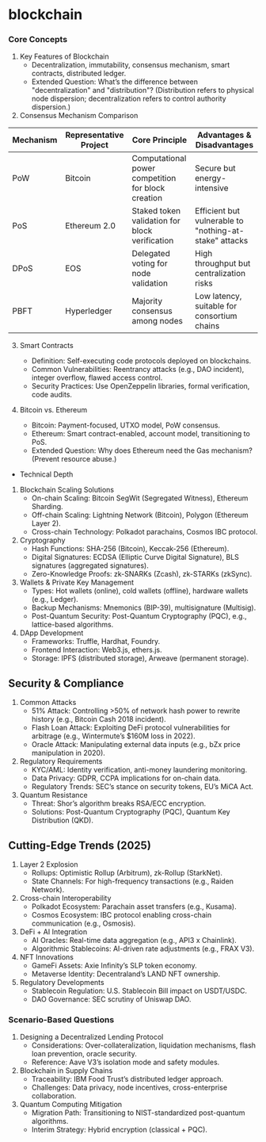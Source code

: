 # blockchain
### Core Concepts
1. Key Features of Blockchain
    * Decentralization, immutability, consensus mechanism, smart contracts, distributed ledger.
    * Extended Question: What’s the difference between "decentralization" and "distribution"? (Distribution refers to physical node dispersion; decentralization refers to control authority dispersion.)
2. Consensus Mechanism Comparison

| Mechanism    | Representative Project   | Core Principle                | Advantages & Disadvantages                                |
|---------|------------|-------------------------|-------------------------------------|
| PoW     | Bitcoin     | Computational power competition for block creation        | Secure but energy-intensive                        |
| PoS     | Ethereum 2.0 | Staked token validation for block verification        | Efficient but vulnerable to "nothing-at-stake" attacks          |
| DPoS    | EOS        | Delegated voting for node validation        | High throughput but centralization risks                |
| PBFT    | Hyperledger   | Majority consensus among nodes          | Low latency, suitable for consortium chains   
			
	
3. Smart Contracts
    * Definition: Self-executing code protocols deployed on blockchains.
    * Common Vulnerabilities: Reentrancy attacks (e.g., DAO incident), integer overflow, flawed access control.
    * Security Practices: Use OpenZeppelin libraries, formal verification, code audits.

4. Bitcoin vs. Ethereum
    * Bitcoin: Payment-focused, UTXO model, PoW consensus.
    * Ethereum: Smart contract-enabled, account model, transitioning to PoS.
    * Extended Question: Why does Ethereum need the Gas mechanism? (Prevent resource abuse.)

* Technical Depth
1. Blockchain Scaling Solutions
    * On-chain Scaling: Bitcoin SegWit (Segregated Witness), Ethereum Sharding.
    * Off-chain Scaling: Lightning Network (Bitcoin), Polygon (Ethereum Layer 2).
    * Cross-chain Technology: Polkadot parachains, Cosmos IBC protocol.
2. Cryptography
    * Hash Functions: SHA-256 (Bitcoin), Keccak-256 (Ethereum).
    * Digital Signatures: ECDSA (Elliptic Curve Digital Signature), BLS signatures (aggregated signatures).
    * Zero-Knowledge Proofs: zk-SNARKs (Zcash), zk-STARKs (zkSync).
3. Wallets & Private Key Management
    * Types: Hot wallets (online), cold wallets (offline), hardware wallets (e.g., Ledger).
    * Backup Mechanisms: Mnemonics (BIP-39), multisignature (Multisig).
    * Post-Quantum Security: Post-Quantum Cryptography (PQC), e.g., lattice-based algorithms.
4. DApp Development
    * Frameworks: Truffle, Hardhat, Foundry.
    * Frontend Interaction: Web3.js, ethers.js.
    * Storage: IPFS (distributed storage), Arweave (permanent storage).

## Security & Compliance
1. Common Attacks
    * 51% Attack: Controlling >50% of network hash power to rewrite history (e.g., Bitcoin Cash 2018 incident).
    * Flash Loan Attack: Exploiting DeFi protocol vulnerabilities for arbitrage (e.g., Wintermute’s $160M loss in 2022).
    * Oracle Attack: Manipulating external data inputs (e.g., bZx price manipulation in 2020).
2. Regulatory Requirements
    * KYC/AML: Identity verification, anti-money laundering monitoring.
    * Data Privacy: GDPR, CCPA implications for on-chain data.
    * Regulatory Trends: SEC’s stance on security tokens, EU’s MiCA Act.
3. Quantum Resistance
    * Threat: Shor’s algorithm breaks RSA/ECC encryption.
    * Solutions: Post-Quantum Cryptography (PQC), Quantum Key Distribution (QKD).
## Cutting-Edge Trends (2025)
1. Layer 2 Explosion
    * Rollups: Optimistic Rollup (Arbitrum), zk-Rollup (StarkNet).
    * State Channels: For high-frequency transactions (e.g., Raiden Network).
2. Cross-chain Interoperability
    * Polkadot Ecosystem: Parachain asset transfers (e.g., Kusama).
    * Cosmos Ecosystem: IBC protocol enabling cross-chain communication (e.g., Osmosis).
3. DeFi + AI Integration
    * AI Oracles: Real-time data aggregation (e.g., API3 x Chainlink).
    * Algorithmic Stablecoins: AI-driven rate adjustments (e.g., FRAX V3).
4. NFT Innovations
    * GameFi Assets: Axie Infinity’s SLP token economy.
    * Metaverse Identity: Decentraland’s LAND NFT ownership.
5. Regulatory Developments
    * Stablecoin Regulation: U.S. Stablecoin Bill impact on USDT/USDC.
    * DAO Governance: SEC scrutiny of Uniswap DAO.
### Scenario-Based Questions
1. Designing a Decentralized Lending Protocol
    * Considerations: Over-collateralization, liquidation mechanisms, flash loan prevention, oracle security.
    * Reference: Aave V3’s isolation mode and safety modules.
2. Blockchain in Supply Chains
    * Traceability: IBM Food Trust’s distributed ledger approach.
    * Challenges: Data privacy, node incentives, cross-enterprise collaboration.
3. Quantum Computing Mitigation
    * Migration Path: Transitioning to NIST-standardized post-quantum algorithms.
    * Interim Strategy: Hybrid encryption (classical + PQC).